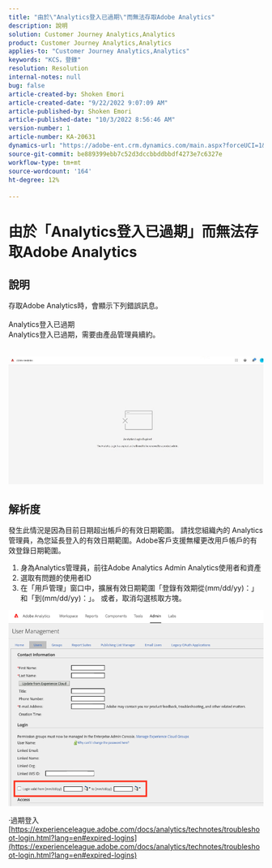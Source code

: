 ```yaml
---
title: "由於\"Analytics登入已過期\"而無法存取Adobe Analytics"
description: 說明
solution: Customer Journey Analytics,Analytics
product: Customer Journey Analytics,Analytics
applies-to: "Customer Journey Analytics,Analytics"
keywords: "KCS，登錄"
resolution: Resolution
internal-notes: null
bug: false
article-created-by: Shoken Emori
article-created-date: "9/22/2022 9:07:09 AM"
article-published-by: Shoken Emori
article-published-date: "10/3/2022 8:56:46 AM"
version-number: 1
article-number: KA-20631
dynamics-url: "https://adobe-ent.crm.dynamics.com/main.aspx?forceUCI=1&pagetype=entityrecord&etn=knowledgearticle&id=e4b722ec-553a-ed11-9db0-0022480869de"
source-git-commit: be889399ebb7c52d3dccbbddbbdf4273e7c6327e
workflow-type: tm+mt
source-wordcount: '164'
ht-degree: 12%

---
```


# 由於「Analytics登入已過期」而無法存取Adobe Analytics

## 說明

存取Adobe Analytics時，會顯示下列錯誤訊息。
<br> 
<br>Analytics登入已過期
<br>Analytics登入已過期，需要由產品管理員續約。
<br> <br><br>![](assets/___871742cf-563a-ed11-9db0-0022480869de___.jpeg)

## 解析度


發生此情況是因為目前日期超出帳戶的有效日期範圍。 請找您組織內的 Analytics 管理員，為您延長登入的有效日期範圍。Adobe客戶支援無權更改用戶帳戶的有效登錄日期範圍。

1. 身為Analytics管理員，前往Adobe Analytics Admin Analytics使用者和資產
2. 選取有問題的使用者ID
3. 在「用戶管理」窗口中，擴展有效日期範圍「登錄有效期從(mm/dd/yy)：」和「到(mm/dd/yy)：」。 或者，取消勾選核取方塊。


![](assets/6282c86d-563a-ed11-9db0-0022480869de.png)

·過期登入
[https://experienceleague.adobe.com/docs/analytics/technotes/troubleshoot-login.html?lang=en#expired-logins](https://experienceleague.adobe.com/docs/analytics/technotes/troubleshoot-login.html?lang=en#expired-logins)
